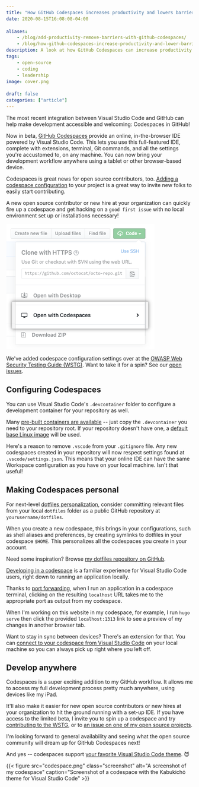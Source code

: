 ```yaml
---
title: "How GitHub Codespaces increases productivity and lowers barriers"
date: 2020-08-15T16:08:08-04:00

aliases:
    - /blog/add-productivity-remove-barriers-with-github-codespaces/
    - /blog/how-github-codespaces-increase-productivity-and-lower-barriers/
description: A look at how GitHub Codespaces can increase productivity and help new teammates and contributors start developing fast.
tags:
    - open-source
    - coding
    - leadership
image: cover.png
 
draft: false
categories: ["article"]
---
```


The most recent integration between Visual Studio Code and GitHub can help make development accessible and welcoming: Codespaces in GitHub!

Now in beta, [GitHub Codespaces](https://docs.github.com/en/github/developing-online-with-codespaces/about-codespaces) provide an online, in-the-browser IDE powered by Visual Studio Code. This lets you use this full-featured IDE, complete with extensions, terminal, Git commands, and all the settings you're accustomed to, on any machine. You can now bring your development workflow anywhere using a tablet or other browser-based device.

Codespaces is great news for open source contributors, too. [Adding a codespace configuration](https://docs.github.com/en/github/developing-online-with-codespaces/configuring-codespaces-for-your-project) to your project is a great way to invite new folks to easily start contributing.

A new open source contributor or new hire at your organization can quickly fire up a codespace and get hacking on a `good first issue` with no local environment set up or installations necessary!

![Starting a new codespace](open-with-codespaces-button.png)

We've added codespace configuration settings over at the [OWASP Web Security Testing Guide (WSTG)](https://github.com/OWASP/wstg). Want to take it for a spin? See our [open issues](https://github.com/OWASP/wstg/issues).

## Configuring Codespaces

You can use Visual Studio Code's `.devcontainer` folder to configure a development container for your repository as well.

Many [pre-built containers are available](https://github.com/microsoft/vscode-dev-containers/tree/master/containers) -- just copy the `.devcontainer` you need to your repository root. If your repository doesn't have one, a [default base Linux image](https://github.com/microsoft/vscode-dev-containers/tree/master/containers/codespaces-linux) will be used.

Here's a reason to remove `.vscode` from your `.gitignore` file. Any new codespaces created in your repository will now respect settings found at `.vscode/settings.json`. This means that your online IDE can have the same Workspace configuration as you have on your local machine. Isn't that useful!

## Making Codespaces personal

For next-level [dotfiles personalization](https://docs.github.com/en/github/developing-online-with-codespaces/personalizing-codespaces-for-your-account), consider committing relevant files from your local `dotfiles` folder as a public GitHub repository at `yourusername/dotfiles`.

When you create a new codespace, this brings in your configurations, such as shell aliases and preferences, by creating symlinks to dotfiles in your codespace `$HOME`. This personalizes all the codespaces you create in your account.

Need some inspiration? Browse [my dotfiles repository on GitHub](https://github.com/victoriadrake/dotfiles).

[Developing in a codespace](https://docs.github.com/en/github/developing-online-with-codespaces/developing-in-a-codespace) is a familiar experience for Visual Studio Code users, right down to running an application locally.

Thanks to [port forwarding](https://docs.github.com/en/github/developing-online-with-codespaces/developing-in-a-codespace), when I run an application in a codespace terminal, clicking on the resulting `localhost` URL takes me to the appropriate port as output from my codespace.

When I'm working on this website in my codespace, for example, I run `hugo serve` then click the provided `localhost:1313` link to see a preview of my changes in another browser tab.

Want to stay in sync between devices? There's an extension for that. You can [connect to your codespace from Visual Studio Code](https://docs.github.com/en/github/developing-online-with-codespaces/connecting-to-your-codespace-from-visual-studio-code) on your local machine so you can always pick up right where you left off.

## Develop anywhere

Codespaces is a super exciting addition to my GitHub workflow. It allows me to access my full development process pretty much anywhere, using devices like my iPad.

It'll also make it easier for new open source contributors or new hires at your organization to hit the ground running with a set-up IDE. If you have access to the limited beta, I invite you to spin up a codespace and try [contributing to the WSTG](https://github.com/OWASP/wstg/issues), or to [an issue on one of my open source projects](https://github.com/victoriadrake?tab=repositories).

I'm looking forward to general availability and seeing what the open source community will dream up for GitHub Codespaces next!

And yes -- codespaces support [your favorite Visual Studio Code theme](https://github.com/victoriadrake/kabukicho-vscode). 😈

{{< figure src="codespace.png" class="screenshot" alt="A screenshot of my codespace" caption="Screenshot of a codespace with the Kabukichō theme for Visual Studio Code" >}}
